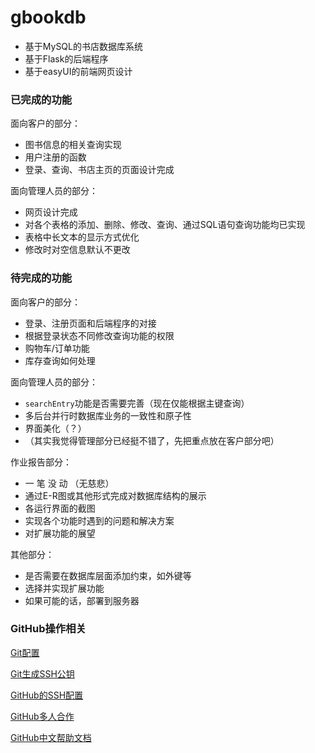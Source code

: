# gbookdb
 - 基于MySQL的书店数据库系统
 - 基于Flask的后端程序
 - 基于easyUI的前端网页设计

### 已完成的功能
面向客户的部分：
 - 图书信息的相关查询实现
 - 用户注册的函数
 - 登录、查询、书店主页的页面设计完成

面向管理人员的部分：
 - 网页设计完成
 - 对各个表格的添加、删除、修改、查询、通过SQL语句查询功能均已实现
 - 表格中长文本的显示方式优化
 - 修改时对空信息默认不更改

### 待完成的功能
面向客户的部分：
 - 登录、注册页面和后端程序的对接
 - 根据登录状态不同修改查询功能的权限
 - 购物车/订单功能
 - 库存查询如何处理

面向管理人员的部分：
 - ```searchEntry```功能是否需要完善（现在仅能根据主键查询）
 - 多后台并行时数据库业务的一致性和原子性
 - 界面美化（？）
 - （其实我觉得管理部分已经挺不错了，先把重点放在客户部分吧）

作业报告部分：
 - 一 笔 没 动 （无慈悲）
 - 通过E-R图或其他形式完成对数据库结构的展示
 - 各运行界面的截图
 - 实现各个功能时遇到的问题和解决方案
 - 对扩展功能的展望

其他部分：
 - 是否需要在数据库层面添加约束，如外键等
 - 选择并实现扩展功能
 - 如果可能的话，部署到服务器

### GitHub操作相关
[Git配置](https://git-scm.com/book/zh/v2/%E8%B5%B7%E6%AD%A5-%E5%88%9D%E6%AC%A1%E8%BF%90%E8%A1%8C-Git-%E5%89%8D%E7%9A%84%E9%85%8D%E7%BD%AE)

[Git生成SSH公钥](https://git-scm.com/book/zh/v2/%E6%9C%8D%E5%8A%A1%E5%99%A8%E4%B8%8A%E7%9A%84-Git-%E7%94%9F%E6%88%90-SSH-%E5%85%AC%E9%92%A5)

[GitHub的SSH配置](https://help.github.com/cn/github/authenticating-to-github/connecting-to-github-with-ssh)

[GitHub多人合作](https://www.cnblogs.com/schaepher/p/4933873.html)

[GitHub中文帮助文档](https://help.github.com/cn)
